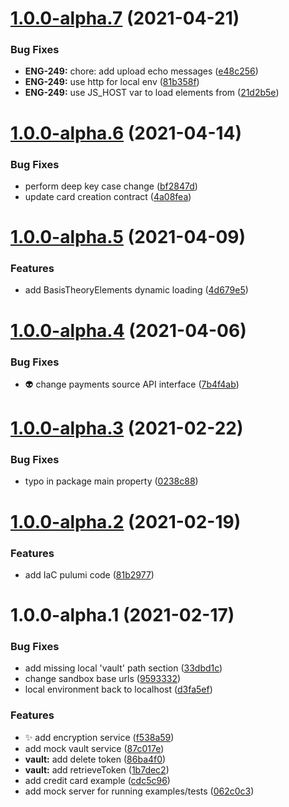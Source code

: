 # [1.0.0-alpha.7](https://github.com/Basis-Theory/basis-theory-js/compare/v1.0.0-alpha.6...v1.0.0-alpha.7) (2021-04-21)


### Bug Fixes

* **ENG-249:** chore: add upload echo messages ([e48c256](https://github.com/Basis-Theory/basis-theory-js/commit/e48c256e7399b670f9837cf109cbe194eb36e4af))
* **ENG-249:** use http for local env ([81b358f](https://github.com/Basis-Theory/basis-theory-js/commit/81b358f8a2b56296f05f69df204001a727611048))
* **ENG-249:** use JS_HOST var to load elements from ([21d2b5e](https://github.com/Basis-Theory/basis-theory-js/commit/21d2b5eefa6a9a96d682571889e0c78e26f00c15))

# [1.0.0-alpha.6](https://github.com/Basis-Theory/basis-theory-js/compare/v1.0.0-alpha.5...v1.0.0-alpha.6) (2021-04-14)


### Bug Fixes

* perform deep key case change ([bf2847d](https://github.com/Basis-Theory/basis-theory-js/commit/bf2847dfaf7306394486884d1a37790e6d3a29d7))
* update card creation contract ([4a08fea](https://github.com/Basis-Theory/basis-theory-js/commit/4a08feab5b0cbb4f5570dbd1d80edf8767100e7d))

# [1.0.0-alpha.5](https://github.com/Basis-Theory/basis-theory-js/compare/v1.0.0-alpha.4...v1.0.0-alpha.5) (2021-04-09)


### Features

* add BasisTheoryElements dynamic loading ([4d679e5](https://github.com/Basis-Theory/basis-theory-js/commit/4d679e5af667c29cf031a473e53367e63b84fd15))

# [1.0.0-alpha.4](https://github.com/Basis-Theory/basis-theory-js/compare/v1.0.0-alpha.3...v1.0.0-alpha.4) (2021-04-06)


### Bug Fixes

* :alien: change payments source API interface ([7b4f4ab](https://github.com/Basis-Theory/basis-theory-js/commit/7b4f4ab84ff9668549aea854d4685789f0176630))

# [1.0.0-alpha.3](https://github.com/Basis-Theory/basis-theory-js/compare/v1.0.0-alpha.2...v1.0.0-alpha.3) (2021-02-22)


### Bug Fixes

* typo in package main property ([0238c88](https://github.com/Basis-Theory/basis-theory-js/commit/0238c88cf2ff4d761dc7b91eebf2ad59ff43639d))

# [1.0.0-alpha.2](https://github.com/Basis-Theory/basis-theory-js/compare/v1.0.0-alpha.1...v1.0.0-alpha.2) (2021-02-19)


### Features

* add IaC pulumi code ([81b2977](https://github.com/Basis-Theory/basis-theory-js/commit/81b29777814f569659228f5f05e3276a78419de0))

# 1.0.0-alpha.1 (2021-02-17)


### Bug Fixes

* add missing local 'vault' path section ([33dbd1c](https://github.com/Basis-Theory/basis-theory-js/commit/33dbd1c7f333fb314d76159e439f050d28579ef4))
* change sandbox base urls ([9593332](https://github.com/Basis-Theory/basis-theory-js/commit/95933324bec6e3be84b46ddf312e08f42420a317))
* local environment back to localhost ([d3fa5ef](https://github.com/Basis-Theory/basis-theory-js/commit/d3fa5eff51a1a555e07a904a034ae9fb026be568))


### Features

* :sparkles: add encryption service ([f538a59](https://github.com/Basis-Theory/basis-theory-js/commit/f538a59326b118351978e3288313624a4e2dd123))
* add mock vault service ([87c017e](https://github.com/Basis-Theory/basis-theory-js/commit/87c017e0a67a8c4ed0d28e01269853ca785e1e41))
* **vault:** add delete token ([86ba4f0](https://github.com/Basis-Theory/basis-theory-js/commit/86ba4f09c49f23f1038a071a9c1bf3fb14be13cb))
* **vault:** add retrieveToken ([1b7dec2](https://github.com/Basis-Theory/basis-theory-js/commit/1b7dec29a36ea3e7b4b0c073864f56e317d0ec20))
* add credit card example ([cdc5c96](https://github.com/Basis-Theory/basis-theory-js/commit/cdc5c960564ab822e25cce9db721bffb9a89699c))
* add mock server for running examples/tests ([062c0c3](https://github.com/Basis-Theory/basis-theory-js/commit/062c0c3500660be03f1277b7bb26b990229df8de))
